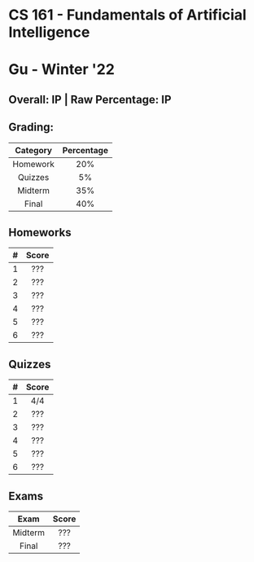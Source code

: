 # CS 161 - Fundamentals of Artificial Intelligence

# Gu - Winter '22

## Overall: IP | Raw Percentage: IP

## Grading:

| Category | Percentage |
| :------: | :--------: |
| Homework |    20%     |
| Quizzes  |     5%     |
| Midterm  |    35%     |
|  Final   |    40%     |

## Homeworks

|  #   | Score |
| :--: | :---: |
|  1   |  ???  |
|  2   |  ???  |
|  3   |  ???  |
|  4   |  ???  |
|  5   |  ???  |
|  6   |  ???  |

## Quizzes

|  #   | Score |
| :--: | :---: |
|  1   |  4/4  |
|  2   |  ???  |
|  3   |  ???  |
|  4   |  ???  |
|  5   |  ???  |
|  6   |  ???  |

## Exams

|  Exam   | Score |
| :-----: | :---: |
| Midterm |  ???  |
|  Final  |  ???  |

